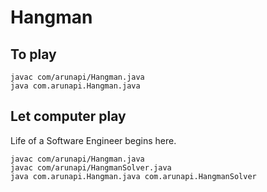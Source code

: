 # Hangman

## To play
```
javac com/arunapi/Hangman.java
java com.arunapi.Hangman.java
```

## Let computer play
Life of a Software Engineer begins here.
```
javac com/arunapi/Hangman.java
javac com/arunapi/HangmanSolver.java
java com.arunapi.Hangman.java com.arunapi.HangmanSolver
```

